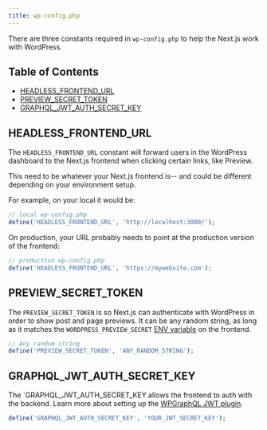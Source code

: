```yaml
---
title: wp-config.php
---
```


There are three constants required in `wp-config.php` to help the Next.js work with WordPress.

## Table of Contents <!-- omit in toc -->

- [HEADLESS_FRONTEND_URL](#headless_frontend_url)
- [PREVIEW_SECRET_TOKEN](#preview_secret_token)
- [GRAPHQL_JWT_AUTH_SECRET_KEY](#graphql_jwt_auth_secret_key)

## HEADLESS_FRONTEND_URL

The `HEADLESS_FRONTEND_URL` constant will forward users in the WordPress dashboard to the Next.js frontend when clicking certain links, like Preview.

This need to be whatever your Next.js frontend is-- and could be different depending on your environment setup.

For example, on your local it would be:

```php
// local wp-config.php
define('HEADLESS_FRONTEND_URL', 'http://localhost:3000/');
```

On production, your URL probably needs to point at the production version of the frontend:

```php
// production wp-config.php
define('HEADLESS_FRONTEND_URL', 'https://mywebsite.com');
```

## PREVIEW_SECRET_TOKEN

The `PREVIEW_SECRET_TOKEN` is so Next.js can authenticate with WordPress in order to show post and page previews. It can be any random string, as long as it matches the `WORDPRESS_PREVIEW_SECRET` [ENV variable](/docs/docs/frontend/env-variables#list-of-env-variables) on the frontend.

```php
// Any random string
define('PREVIEW_SECRET_TOKEN', 'ANY_RANDOM_STRING');
```

## GRAPHQL_JWT_AUTH_SECRET_KEY

The `GRAPHQL_JWT_AUTH_SECRET_KEY allows the frontend to auth with the backend. Learn more about setting up the [WPGraphQL JWT plugin](https://www.wpgraphql.com/extenstion-plugins/wpgraphql-jwt-authentication/).

```php
define('GRAPHQL_JWT_AUTH_SECRET_KEY', 'YOUR_JWT_SECRET_KEY');
```
